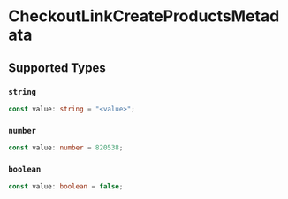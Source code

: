 # CheckoutLinkCreateProductsMetadata


## Supported Types

### `string`

```typescript
const value: string = "<value>";
```

### `number`

```typescript
const value: number = 820538;
```

### `boolean`

```typescript
const value: boolean = false;
```

